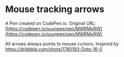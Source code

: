 # Mouse tracking arrows

A Pen created on CodePen.io. Original URL: [https://codepen.io/suuneee/pen/MWRMxRW](https://codepen.io/suuneee/pen/MWRMxRW).

All arrows always points to mouse cursors.
Inspired by https://dribbble.com/shots/1780193-Dots-16-0